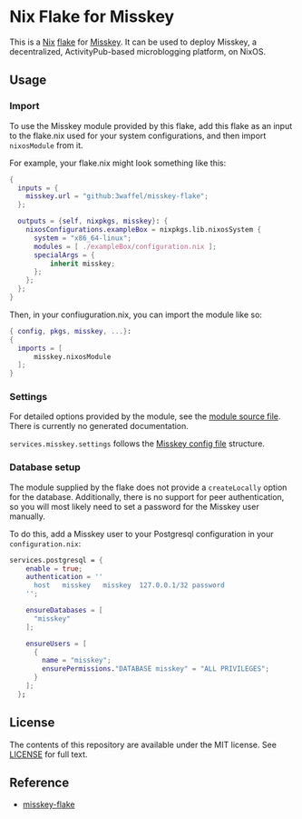 # Nix Flake for Misskey

This is a [Nix](https://nixos.org/) [flake](https://nixos.wiki/wiki/Flakes) for [Misskey](https://join.misskey.page/en-US/). It can be used to deploy Misskey, a decentralized, ActivityPub-based microblogging platform, on NixOS. 

## Usage

### Import
To use the Misskey module provided by this flake, add this flake as an input to the flake.nix used for your system configurations, and then import `nixosModule` from it. 

For example, your flake.nix might look something like this:

```nix
{
  inputs = {
    misskey.url = "github:3waffel/misskey-flake";
  };

  outputs = {self, nixpkgs, misskey}: {
    nixosConfigurations.exampleBox = nixpkgs.lib.nixosSystem {
      system = "x86_64-linux";
      modules = [ ./exampleBox/configuration.nix ];
      specialArgs = { 
          inherit misskey;
      };
    };
  };
}
```

Then, in your confiuguration.nix, you can import the module like so:

```nix
{ config, pkgs, misskey, ...}:
{
  imports = [
      misskey.nixosModule
  ];
}
```

### Settings 
For detailed options provided by the module, see the [module source file](./module/misskey.nix). There is currently no generated documentation.  

`services.misskey.settings` follows the [Misskey config file](https://github.com/misskey-dev/misskey/blob/develop/.config/example.yml) structure. 

### Database setup
The module supplied by the flake does not provide a `createLocally` option for the database. Additionally, there is no support for peer authentication, so you will most likely need to set a password for the Misskey user manually. 

To do this, add a Misskey user to your Postgresql configuration in your `configuration.nix`:

```nix
services.postgresql = {
    enable = true;
    authentication = ''
      host   misskey   misskey  127.0.0.1/32 password
    '';

    ensureDatabases = [
      "misskey"
    ];

    ensureUsers = [
      {
        name = "misskey";
        ensurePermissions."DATABASE misskey" = "ALL PRIVILEGES";
      }
    ];
  };
```


## License
The contents of this repository are available under the MIT license. See [LICENSE](./LICENSE) for full text.

## Reference
+ [misskey-flake](https://github.com/DeeUnderscore/misskey-flake)